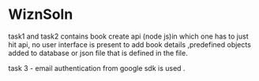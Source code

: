 # WiznSoln
task1 and task2 contains book create api (node js)in which one has to just hit api, no user interface is present to add book details
,predefined objects added to database or json file that is defined in the file.

task 3 - email authentication from google sdk is used .
